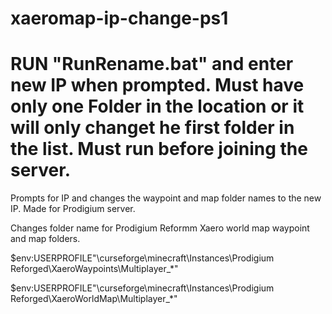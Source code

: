 # xaeromap-ip-change-ps1

RUN "RunRename.bat" and enter new IP when prompted.
Must have only one Folder in the location or it will only changet he first folder in the list.
Must run before joining the server.
===================================================

Prompts for IP and changes the waypoint and map folder names to the new IP. Made for Prodigium server.

Changes folder name for Prodigium Reformm Xaero world map waypoint and map folders.

$env:USERPROFILE"\curseforge\minecraft\Instances\Prodigium Reforged\XaeroWaypoints\Multiplayer_*"

$env:USERPROFILE"\curseforge\minecraft\Instances\Prodigium Reforged\XaeroWorldMap\Multiplayer_*"